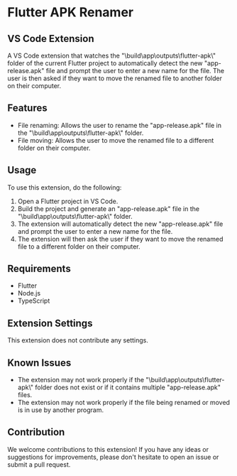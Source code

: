 <h1>Flutter APK Renamer</h1>
<h2>VS Code Extension</h2>
<p>A VS Code extension that watches the "\build\app\outputs\flutter-apk\" folder of the current Flutter project to automatically detect the new "app-release.apk" file and prompt the user to enter a new name for the file. The user is then asked if they want to move the renamed file to another folder on their computer.</p>
<h2>Features</h2>
<ul>
  <li>File renaming: Allows the user to rename the "app-release.apk" file in the "\build\app\outputs\flutter-apk\" folder.</li>
  <li>File moving: Allows the user to move the renamed file to a different folder on their computer.</li>
</ul>
<h2>Usage</h2>
<p>To use this extension, do the following:</p>
<ol>
  <li>Open a Flutter project in VS Code.</li>
  <li>Build the project and generate an "app-release.apk" file in the "\build\app\outputs\flutter-apk\" folder.</li>
  <li>The extension will automatically detect the new "app-release.apk" file and prompt the user to enter a new name for the file.</li>
  <li>The extension will then ask the user if they want to move the renamed file to a different folder on their computer.</li>
</ol>
<h2>Requirements</h2>
<ul>
  <li>Flutter</li>
  <li>Node.js</li>
  <li>TypeScript</li>
</ul>
<h2>Extension Settings</h2>
<p>This extension does not contribute any settings.</p>
<h2>Known Issues</h2>
<ul>
  <li>The extension may not work properly if the "\build\app\outputs\flutter-apk\" folder does not exist or if it contains multiple "app-release.apk" files.</li>
  <li>The extension may not work properly if the file being renamed or moved is in use by another program.</li>
</ul>
<h2>Contribution</h2>
<p>We welcome contributions to this extension! If you have any ideas or suggestions for improvements, please don't hesitate to open an issue or submit a pull request.</p>
